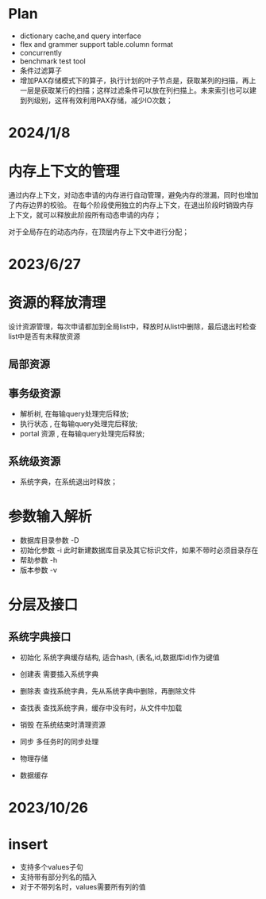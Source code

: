 Plan 
====================
* dictionary cache,and query interface 
* flex and grammer support table.column format
* concurrently 
* benchmark test tool
* 条件过滤算子 
* 增加PAX存储模式下的算子，执行计划的叶子节点是，获取某列的扫描，再上一层是获取某行的扫描；这样过滤条件可以放在列扫描上。未来索引也可以建到列级别，这样有效利用PAX存储，减少IO次数；

2024/1/8 
=====================
# 内存上下文的管理
通过内存上下文，对动态申请的内存进行自动管理，避免内存的泄漏，同时也增加了内存边界的校验。
在每个阶段使用独立的内存上下文，在退出阶段时销毁内存上下文，就可以释放此阶段所有动态申请的内存；

对于全局存在的动态内存，在顶层内存上下文中进行分配；

2023/6/27 
=====================
# 资源的释放清理  
设计资源管理，每次申请都加到全局list中，释放时从list中删除，最后退出时检查list中是否有未释放资源 
## 局部资源 

## 事务级资源 
* 解析树, 在每输query处理完后释放; 
* 执行状态 , 在每输query处理完后释放; 
* portal 资源 , 在每输query处理完后释放; 

## 系统级资源  
* 系统字典，在系统退出时释放； 

# 参数输入解析 
* 数据库目录参数 -D 
* 初始化参数 -i 此时新建数据库目录及其它标识文件，如果不带时必须目录存在 
* 帮助参数 -h 
* 版本参数 -v 

# 分层及接口 
## 系统字典接口 
* 初始化 系统字典缓存结构, 适合hash, (表名,id,数据库id)作为键值  
* 创建表 需要插入系统字典 
* 删除表 查找系统字典，先从系统字典中删除，再删除文件 
* 查找表 查找系统字典，缓存中没有时，从文件中加载 
* 销毁  在系统结束时清理资源 
* 同步 多任务时的同步处理 

* 物理存储 
* 数据缓存 

2023/10/26
======================
# insert 
* 支持多个values子句
* 支持带有部分列名的插入
* 对于不带列名时，values需要所有列的值


